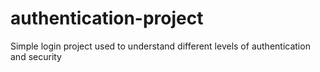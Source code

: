 # authentication-project
Simple login project used to understand different levels of authentication and security

